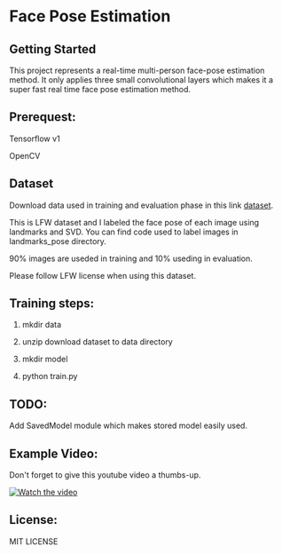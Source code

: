 # Face Pose Estimation

## Getting Started
 This project represents a real-time multi-person face-pose estimation method. 
 It only applies three small convolutional layers which makes it a super fast 
 real time face pose estimation method.

## Prerequest:

 Tensorflow v1
 
 OpenCV

## Dataset
 Download data used in training and evaluation phase in this link
 [dataset](https://drive.google.com/file/d/1CT2EiXcrta3452hqISWTXpSoeyukqiTR/view?usp=sharing).
 
 This is LFW dataset and I labeled the face pose of each image using landmarks and SVD.
 You can find code used to label images in landmarks_pose directory. 
 
 90% images are useded in training and 10% useding in evaluation. 
 
 Please follow LFW license when using this dataset.

## Training steps:
  
 1. mkdir data 
 
 2. unzip download dataset to data directory
 
 3. mkdir model
 
 4. python train.py
 
## TODO:
 Add SavedModel module which makes stored model easily used.

## Example Video:
Don't forget to give this youtube video a thumbs-up.

[![Watch the video](https://img.youtube.com/vi/QG5eheTpjNc/0.jpg)](https://www.youtube.com/embed/QG5eheTpjNc)

## License:

 MIT LICENSE
